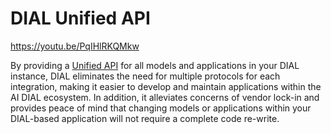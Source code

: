 # DIAL Unified API

https://youtu.be/PqIHlRKQMkw

By providing a [Unified API](https://epam-rail.com/dial_api) for all models and applications in your DIAL instance, DIAL eliminates the need for multiple protocols for each integration, making it easier to develop and maintain applications within the AI DIAL ecosystem. In addition, it alleviates concerns of vendor lock-in and provides peace of mind that changing models or applications within your DIAL-based application will not require a complete code re-write. 
